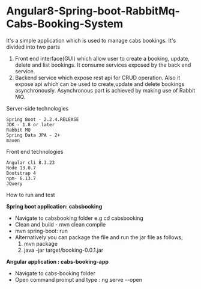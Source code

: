 # Angular8-Spring-boot-RabbitMq-Cabs-Booking-System

It's a simple application which is used to manage cabs bookings. It's divided into two parts

1. Front end interface(GUI) which allow user to create a booking, update, delete and list bookings. It consume services exposed by the back end service.
2. Backend service which expose rest api for CRUD operation. Also it expose api which can be used to create,update and delete bookings asynchronously. Asynchronous part is achieved by making use of Rabbit MQ.

 Server-side technologies

    Spring Boot - 2.2.4.RELEASE
    JDK - 1.8 or later
    Rabbit MQ
    Spring Data JPA - 2+
    maven
    
 Front end technologies

    Angular cli 8.3.23
    Node 13.0.7
    Bootstrap 4
    npm- 6.13.7
    JQuery

How to run and test

 **Spring boot application: cabsbooking**

- Navigate to cabsbooking folder e.g cd cabsbooking
- Clean and build - mvn clean compile 
- mvn spring-boot: run 
- Alternatively you can package the file and run the jar file as follows;
     1. mvn package 
     2. java -jar target/booking-0.0.1.jar
     
 **Angular application : cabs-booking-app**      
  - Navigate to cabs-booking folder 
  - Open command prompt and type : ng serve --open
  

